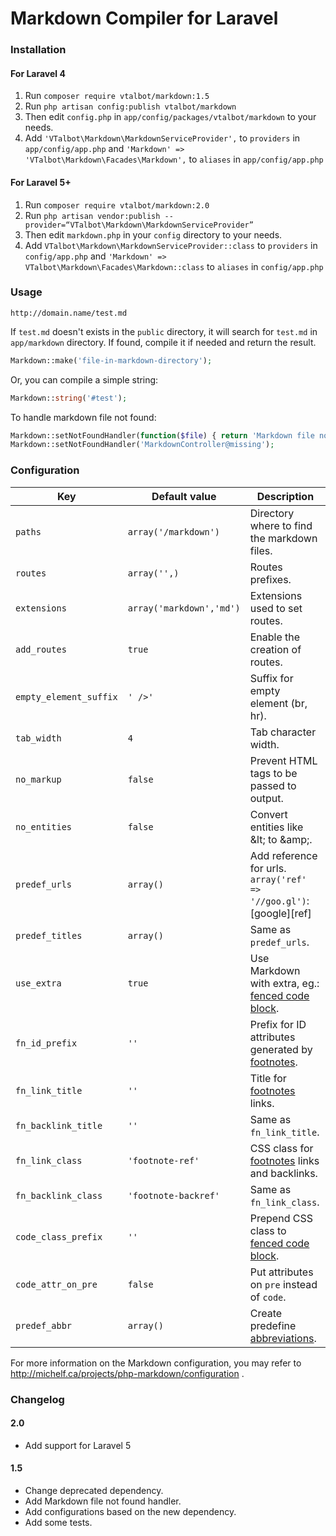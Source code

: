 # Markdown Compiler for Laravel

### Installation

#### For Laravel 4

1. Run `composer require vtalbot/markdown:1.5`
2. Run `php artisan config:publish vtalbot/markdown`
3. Then edit `config.php` in `app/config/packages/vtalbot/markdown` to your needs.
4. Add `'VTalbot\Markdown\MarkdownServiceProvider',` to `providers` in `app/config/app.php` and
`'Markdown' => 'VTalbot\Markdown\Facades\Markdown',` to `aliases` in `app/config/app.php`

#### For Laravel 5+

1. Run `composer require vtalbot/markdown:2.0` 
2. Run `php artisan vendor:publish --provider=“VTalbot\Markdown\MarkdownServiceProvider”`
3. Then edit `markdown.php` in your `config` directory to your needs.
4. Add `VTalbot\Markdown\MarkdownServiceProvider::class` to `providers` in `config/app.php` and
`'Markdown' => VTalbot\Markdown\Facades\Markdown::class` to `aliases` in `config/app.php`

### Usage

    http://domain.name/test.md

If `test.md` doesn't exists in the `public` directory, it will search for `test.md` in `app/markdown` directory.
If found, compile it if needed and return the result.

```php
Markdown::make('file-in-markdown-directory');
```

Or, you can compile a simple string:

```php
Markdown::string('#test');
```

To handle markdown file not found:

```php
Markdown::setNotFoundHandler(function($file) { return 'Markdown file not found'; });
Markdown::setNotFoundHandler('MarkdownController@missing');
```

### Configuration

| Key                    | Default value            | Description                                                                                                           |
| ---------------------- | ------------------------ | --------------------------------------------------------------------------------------------------------------------- |
| `paths`                | `array('/markdown')`     | Directory where to find the markdown files.                                                                           |
| `routes`               | `array('',)`             | Routes prefixes.                                                                                                      |
| `extensions`           | `array('markdown','md')` | Extensions used to set routes.                                                                                        |
| `add_routes`           | `true`                   | Enable the creation of routes.                                                                                        |
| `empty_element_suffix` | `' />'`                  | Suffix for empty element (br, hr).                                                                                    |
| `tab_width`            | `4`                      | Tab character width.                                                                                                  |
| `no_markup`            | `false`                  | Prevent HTML tags to be passed to output.                                                                             |
| `no_entities`          | `false`                  | Convert entities like \&lt\; to \&amp\;.                                                                              |
| `predef_urls`          | `array()`                | Add reference for urls. `array('ref' => '//goo.gl')`: \[google\]\[ref\]                                               |
| `predef_titles`        | `array()`                | Same as `predef_urls`.                                                                                                |
| `use_extra`            | `true`                   | Use Markdown with extra, eg.: [fenced code block](http://michelf.ca/projects/php-markdown/extra/#fenced-code-blocks). |
| `fn_id_prefix`         | `''`                     | Prefix for ID attributes generated by [footnotes](http://michelf.ca/projects/php-markdown/extra/#footnotes).          |
| `fn_link_title`        | `''`                     | Title for [footnotes](http://michelf.ca/projects/php-markdown/extra/#footnotes) links.                                |
| `fn_backlink_title`    | `''`                     | Same as `fn_link_title`.                                                                                              |
| `fn_link_class`        | `'footnote-ref'`         | CSS class for [footnotes](http://michelf.ca/projects/php-markdown/extra/#fenced-code-blocks) links and backlinks.     |
| `fn_backlink_class`    | `'footnote-backref'`     | Same as `fn_link_class`.                                                                                              |
| `code_class_prefix`    | `''`                     | Prepend CSS class to [fenced code block](http://michelf.ca/projects/php-markdown/extra/#fenced-code-blocks).          |
| `code_attr_on_pre`     | `false`                  | Put attributes on `pre` instead of `code`.                                                                            |
| `predef_abbr`          | `array()`                | Create predefine [abbreviations](http://michelf.ca/projects/projects/php-markdown/extra/#abbr).                       |

For more information on the Markdown configuration, you may refer to http://michelf.ca/projects/php-markdown/configuration .

### Changelog

#### 2.0
- Add support for Laravel 5

#### 1.5

- Change deprecated dependency.
- Add Markdown file not found handler.
- Add configurations based on the new dependency.
- Add some tests.

